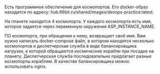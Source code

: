 Есть программное обеспечение для космопортов. Его docker-образ находится по адресу: hub.66bit.ru/shared/images/devops-practice:latest.

На планете находится 4 космопорта. У каждого космопорта есть имя, которое задается через переменную окружения ASP_INSTANCE_NAME. 

ПО космопорта, при обращении к нему, возвращает своё имя. Вам нужно написать docker-compose файл, в котором находятся несколько космопортов и диспетчерская служба в виде балансировщика нагрузки, к которой обращаются космические корабли при посадке на планету. Диспетчерская служба последовательно предлагает разные космопорты кораблям. В качестве балансировщика можно использовать nginx.

